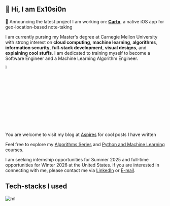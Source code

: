 ## 👋 Hi, I am Ex10si0n

<!--
**Ex10si0n/Ex10si0n** is a ✨ _special_ ✨ repository because its `README.md` (this file) appears on your GitHub profile.

Here are some ideas to get you started:

- 🔭 I’m currently working on ...
- 🌱 I’m currently learning ...
- 👯 I’m looking to collaborate on ...
- 🤔 I’m looking for help with ...
- 💬 Ask me about ...
- 📫 How to reach me: ...
- 😄 Pronouns: ...
- ⚡ Fun fact: ...
-->

📣 Announcing the latest project I am working on: [**Carto**](https://github.com/Ex10si0n/Carto), a native iOS app for geo-location-based note-taking

I am currently pursing my Master's degree at Carnegie Mellon University with strong interest on **cloud computing**, **machine learning**, **algorithms**, **information security**, **full-stack development**, **visual designs**, and **explaining cool stuffs**. I am dedicated to training myself to become a Software Engineer and a Machine Learning Algorithm Engineer.


<a href="https://aspires.cc"><img src="https://www.aspires.cc/content/images/2024/05/aspire-mono.png" alt="Aspires" style="width: 5%; height: 5%;"></a>

You are welcome to visit my blog at [Aspires](https://www.aspires.cc) for cool posts I have written

Feel free to explore my [Algorithms Series](https://algo.aspires.cc) and [Python and Machine Learning](https://pyml.aspires.cc) courses.

I am seeking internship opportunities for Summer 2025 and full-time opportunities for Winter 2026 at the United States. If you are interested in connecting with me, please contact me via [LinkedIn](https://www.linkedin.com/in/ex10si0n/) or [E-mail](mailto:me@aspires.cc).

## Tech-stacks I used

![ml](https://skillicons.dev/icons?i=java,py,js,ts,c,scala,swift,html,css,spring,flask,django,fastapi,postman,selenium,mongodb,mysql,firebase,redis,kafka,azure,aws,gcp,cloudflare,wordpress,vim,git,docker,kubernetes,terraform,react,vue,vite,nodejs,electron,tailwind,netlify,vercel,nextjs,nuxtjs,tailwind,pytorch,ps,pr,figma)
